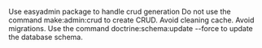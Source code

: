 Use easyadmin package to handle crud generation
Do not use the command make:admin:crud to create CRUD.
Avoid cleaning cache.
Avoid migrations. Use the command doctrine:schema:update --force to update the database schema.
